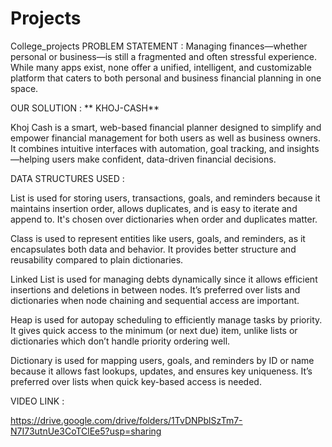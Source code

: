 # Projects
College_projects
PROBLEM STATEMENT : Managing finances—whether personal or business—is still a fragmented and often stressful experience. While many apps exist, none offer a unified, intelligent, and customizable platform that caters to both personal and business financial planning in one space.

OUR SOLUTION : ** KHOJ-CASH**

Khoj Cash is a smart, web-based financial planner designed to simplify and empower financial management for both users as well as business owners. It combines intuitive interfaces with automation, goal tracking, and insights—helping users make confident, data-driven financial decisions.

DATA STRUCTURES USED :

List is used for storing users, transactions, goals, and reminders because it maintains insertion order, allows duplicates, and is easy to iterate and append to. It's chosen over dictionaries when order and duplicates matter.

Class is used to represent entities like users, goals, and reminders, as it encapsulates both data and behavior. It provides better structure and reusability compared to plain dictionaries.

Linked List is used for managing debts dynamically since it allows efficient insertions and deletions in between nodes. It’s preferred over lists and dictionaries when node chaining and sequential access are important.

Heap is used for autopay scheduling to efficiently manage tasks by priority. It gives quick access to the minimum (or next due) item, unlike lists or dictionaries which don’t handle priority ordering well.

Dictionary is used for mapping users, goals, and reminders by ID or name because it allows fast lookups, updates, and ensures key uniqueness. It’s preferred over lists when quick key-based access is needed.

VIDEO LINK :

https://drive.google.com/drive/folders/1TvDNPblSzTm7-N7I73utnUe3CoTClEe5?usp=sharing

